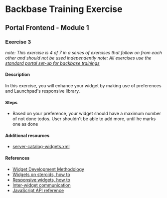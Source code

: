 # Backbase Training Exercise

## Portal Frontend - Module 1

### Exercise 3

_note: This exercise is 4 of 7 in a series of exercises that follow on from each other and should not be used independently_
_note: All exercises use the [standard portal set-up for backbase trainings](https://my.backbase.com/resources/how-to-guides/getting-your-first-launchpad-based-portal-set-up/)_

#### Description

In this exercise, you will enhance your widget by making use of preferences and Launchpad's responsive library.

#### Steps

 - Based on your preference, your widget should have a maximum number of not done todos. User shouldn't be able to add more, until he marks one as done

#### Additional resources

 - [server-catalog-widgets.xml](../../../../../config-info/import/server-catalog-widgets.xml#L78-L102)

#### References

 - [Widget Development Methodology](https://github.com/Backbase/methodology-widget-development)
 - [Widgets on steroids, how to](https://my.backbase.com/resources/how-to-guides/widgets-on-steroids-launchpad)
 - [Responsive widgets, how to](https://my.backbase.com/resources/how-to-guides/look-mom-responsive-widgets)
 - [Inter-widget communication](https://my.backbase.com/resources/how-to-guides/inter-widget-communication)
 - [JavaScript API reference](https://docs.backbase.com/portal/5.5.0.0/jsdocapi/index.html#!/api)
